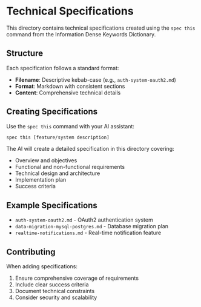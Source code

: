 # Technical Specifications

This directory contains technical specifications created using the `spec this` command from the Information Dense Keywords Dictionary.

## Structure

Each specification follows a standard format:

- **Filename**: Descriptive kebab-case (e.g., `auth-system-oauth2.md`)
- **Format**: Markdown with consistent sections
- **Content**: Comprehensive technical details

## Creating Specifications

Use the `spec this` command with your AI assistant:

```bash
spec this [feature/system description]
```

The AI will create a detailed specification in this directory covering:

- Overview and objectives
- Functional and non-functional requirements
- Technical design and architecture
- Implementation plan
- Success criteria

## Example Specifications

- `auth-system-oauth2.md` - OAuth2 authentication system
- `data-migration-mysql-postgres.md` - Database migration plan
- `realtime-notifications.md` - Real-time notification feature

## Contributing

When adding specifications:

1. Ensure comprehensive coverage of requirements
2. Include clear success criteria
3. Document technical constraints
4. Consider security and scalability
